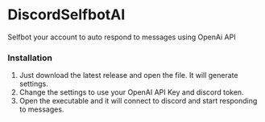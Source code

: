 # DiscordSelfbotAI
Selfbot your account to auto respond to messages using OpenAi API
### Installation
1. Just download the latest release and open the file. It will generate settings.
2. Change the settings to use your OpenAI API Key and discord token.
3. Open the executable and it will connect to discord and start responding to messages.
